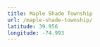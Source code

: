 ```yaml
---
title: Maple Shade Township
url: /maple-shade-township/
latitude: 39.956
longitude: -74.993
---
```


